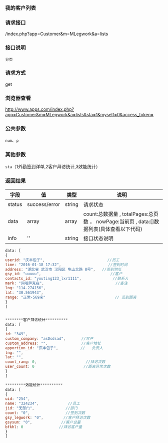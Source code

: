 ### **我的客户列表**

### **请求接口**
/index.php?app=Customer&m=MLegwork&a=lists

### **接口说明**
`分页`

### **请求方式**
get

### **浏览器查看**
http://www.apps.com/index.php?app=Customer&m=MLegwork&a=lists&sta=1&myself=0&access_token=
### **公共参数** 
`num`、`p`

### **其他参数**
`sta`（1外勤签到详单,2客户拜访统计,3效能统计）

### **返回结果**
|字段       |值             |类型    |说明           |
| --------- |--------      |--------|--------       |
|status     |success/error |string |请求状态         |
|data       |array         |array  | count:总数据量 , totalPages:总页数 ， nowPage:当前页 , data:[]数据列表(具体查看以下代码) |
|info       | '' | string | 接口状态说明  |

``` javascript
data: [
{
userid: "庆丰包子",                            //员工
time: "2016-01-18 17:32",                     //签到时间
address: "湖北省 武汉市 汉阳区 龟山北路 8号",   //签到地址
gsy_id: "uuuuu",                               //客户
contacts_id: "youting123_lxr1111",              //联系人
mark: "网哈萨克在",                                //备注
lng: "114.274156",
lat: "30.561943",
range: "正常-569米"                               // 签到距离      
}
]


********客户拜访统计**********
data: [
{
id: "349",
custom_company: "asDsdsad",       //客户
custom_address: "",               //客户地址
apportion_id: "庆丰包子",          //   负责人
lng: "",                       
lat: "",
count_rang: 0,                      //拜访次数
user_count: 0                      //距离异常次数
}
]

*********效能统计**********
data: [
{
uid: "254",                  
name: "324234",             //员工
jid: "无部门",              //部门
count: "0",                //签到次数
gsy_legwork: "0",         //客户拜访次数
gsysum: "0",             //客户总量
bfkhl: 0                //拜访客户量
}
]